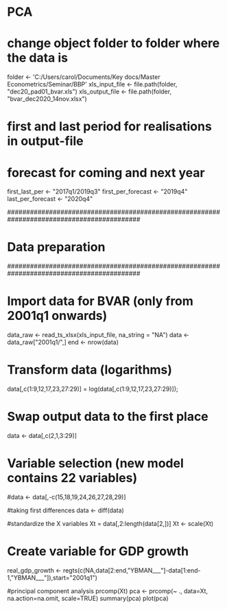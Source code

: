 # PCA
# change object folder to folder where the data is
folder <- 'C:/Users/carol/Documents/Key docs/Master Econometrics/Seminar/BBP'
xls_input_file <-  file.path(folder, "dec20_pad01_bvar.xls")
xls_output_file <- file.path(folder, "bvar_dec2020_14nov.xlsx")

# first and last period for realisations in output-file
# forecast for coming and next year
first_last_per <- "2017q1/2019q3"
first_per_forecast <- "2019q4"
last_per_forecast <- "2020q4"

###########################################################################################
#                                   Data preparation                                      #
###########################################################################################

# Import data for BVAR (only from 2001q1 onwards)
data_raw <- read_ts_xlsx(xls_input_file, na_string = "NA")
data <- data_raw["2001q1/",]
end <- nrow(data)

# Transform data (logarithms)
data[,c(1:9,12,17,23,27:29)] = log(data[,c(1:9,12,17,23,27:29)]);

# Swap output data to the first place
data <- data[,c(2,1,3:29)]

# Variable selection (new model contains 22 variables)
#data <- data[,-c(15,18,19,24,26,27,28,29)]

#taking first differences
data <- diff(data)

#standardize the X variables
Xt = data[,2:length(data[2,])]
Xt <- scale(Xt)

# Create variable for GDP growth
real_gdp_growth <- regts(c(NA,data[2:end,"YBMAN___"]-data[1:end-1,"YBMAN___"]),start="2001q1")

#principal component analysis
prcomp(Xt)
pca <- prcomp(~ ., data=Xt, na.action=na.omit, scale=TRUE)
summary(pca)
plot(pca)
